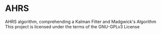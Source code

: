 # AHRS
AHRS algorithm, comprehending a Kalman Filter and Madgwick's Algorithm
This project is licensed under the terms of the GNU-GPLv3 License

